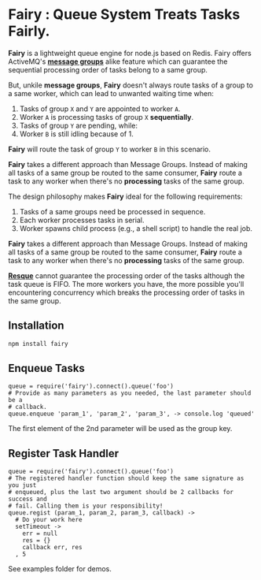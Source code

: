 # Fairy : Queue System Treats Tasks Fairly.

**Fairy** is a lightweight queue engine for node.js based on Redis. Fairy
offers ActiveMQ's **[message groups]** alike feature which can guarantee
the sequential processing order of tasks belong to a same group.

[Message Groups]: http://activemq.apache.org/message-groups.html

But, unkile **message groups**, **Fairy** doesn't always route tasks of a
group to a same worker, which can lead to unwanted waiting time when:

  1. Tasks of group `X` and `Y` are appointed to worker `A`.
  2. Worker `A` is processing tasks of group `X` **sequentially**.
  3. Tasks of group `Y` are pending, while:
  4. Worker `B` is still idling because of 1.

**Fairy** will route the task of group `Y` to worker `B` in this scenario.

**Fairy** takes a different approach than Message Groups. Instead of making
all tasks of a same group be routed to the same consumer, **Fairy** route a
task to any worker when there's no **processing** tasks of the same group.

The design philosophy makes **Fairy** ideal for the following requirements:

  1. Tasks of a same groups need be processed in sequence.
  2. Each worker processes tasks in serial.
  3. Worker spawns child process (e.g., a shell script) to handle the real job.

**Fairy** takes a different approach than Message Groups. Instead of making all
tasks of a same group be routed to the same consumer, **Fairy** route a task to
any worker when there's no **processing** tasks of the same group.

**[Resque]** cannot guarantee the processing order of the tasks although the task
queue is FIFO. The more workers you have, the more possible you'll encountering
concurrency which breaks the processing order of tasks in the same group.

[Resque]: https://github.com/defunkt/resque

## Installation

```bash
npm install fairy
```

## Enqueue Tasks

```coffee-script
queue = require('fairy').connect().queue('foo')
# Provide as many parameters as you needed, the last parameter should be a
# callback.
queue.enqueue 'param_1', 'param_2', 'param_3', -> console.log 'queued'
```

The first element of the 2nd parameter will be used as the group key.

## Register Task Handler

```coffee-script
queue = require('fairy').connect().queue('foo')
# The registered handler function should keep the same signature as you just
# enqueued, plus the last two argument should be 2 callbacks for success and
# fail. Calling them is your responsibility!
queue.regist (param_1, param_2, param_3, callback) ->
  # Do your work here
  setTimeout ->
    err = null
    res = {}
    callback err, res
  , 5
```

See examples folder for demos.
